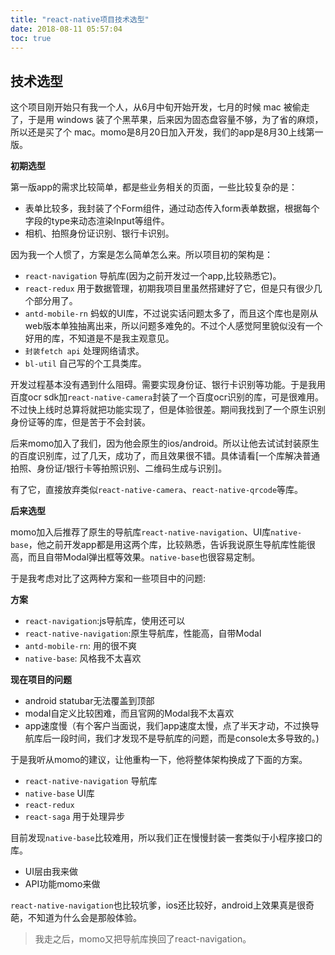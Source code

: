 ```yaml
---
title: "react-native项目技术选型"
date: 2018-08-11 05:57:04
toc: true
---
```



## 技术选型

这个项目刚开始只有我一个人，从6月中旬开始开发，七月的时候 mac 被偷走了，于是用 windows 装了个黑苹果，后来因为固态盘容量不够，为了省的麻烦，所以还是买了个 mac。momo是8月20日加入开发，我们的app是8月30上线第一版。

**初期选型**

第一版app的需求比较简单，都是些业务相关的页面，一些比较复杂的是：
- 表单比较多，我封装了个Form组件，通过动态传入form表单数据，根据每个字段的type来动态渲染Input等组件。
- 相机、拍照身份证识别、银行卡识别。

因为我一个人惯了，方案是怎么简单怎么来。所以项目初的架构是：

- `react-navigation` 导航库(因为之前开发过一个app,比较熟悉它)。
- `react-redux` 用于数据管理，初期我项目里虽然搭建好了它，但是只有很少几个部分用了。
- `antd-mobile-rn` 蚂蚁的UI库，不过说实话问题太多了，而且这个库也是刚从web版本单独抽离出来，所以问题多难免的。不过个人感觉阿里貌似没有一个好用的库，不知道是不是我主观意见。
- `封装fetch api` 处理网络请求。
- `bl-util` 自己写的个工具类库。

开发过程基本没有遇到什么阻碍。需要实现身份证、银行卡识别等功能。于是我用百度ocr sdk加`react-native-camera`封装了一个百度ocr识别的库，可是很难用。不过快上线时总算将就把功能实现了，但是体验很差。期间我找到了一个原生识别身份证等的库，但是苦于不会封装。

后来momo加入了我们，因为他会原生的ios/android。所以让他去试试封装原生的百度识别库，过了几天，成功了，而且效果很不错。具体请看[一个库解决普通拍照、身份证/银行卡等拍照识别、二维码生成与识别]。

有了它，直接放弃类似`react-native-camera`、`react-native-qrcode`等库。

**后来选型**

momo加入后推荐了原生的导航库`react-native-navigation`、UI库`native-base`，他之前开发app都是用这两个库，比较熟悉，告诉我说原生导航库性能很高，而且自带Modal弹出框等效果。`native-base`也很容易定制。

于是我考虑对比了这两种方案和一些项目中的问题:

**方案**
- `react-navigation`:js导航库，使用还可以
- `react-native-navigation`:原生导航库，性能高，自带Modal
- `antd-mobile-rn`: 用的很不爽
- `native-base`: 风格我不太喜欢

**现在项目的问题**
- android statubar无法覆盖到顶部
- modal自定义比较困难，而且官网的Modal我不太喜欢
- app速度慢（有个客户当面说，我们app速度太慢，点了半天才动，不过换导航库后一段时间，我们才发现不是导航库的问题，而是console太多导致的。)

于是我听从momo的建议，让他重构一下，他将整体架构换成了下面的方案。

- `react-native-navigation` 导航库
- `native-base` UI库
- `react-redux` 
- `react-saga`  用于处理异步

目前发现`native-base`比较难用，所以我们正在慢慢封装一套类似于小程序接口的库。
- UI层由我来做
- API功能momo来做

`react-native-navigation`也比较坑爹，ios还比较好，android上效果真是很奇葩，不知道为什么会是那般体验。

> 我走之后，momo又把导航库换回了react-navigation。
